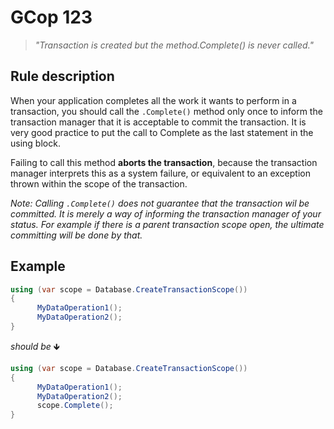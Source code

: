﻿# GCop 123

> *"Transaction is created but the method.Complete() is never called."*

## Rule description

When your application completes all the work it wants to perform in a transaction, you should call the `.Complete()` method only once to inform the transaction manager that it is acceptable to commit the transaction. It is very good practice to put the call to Complete as the last statement in the using block.

Failing to call this method **aborts the transaction**, because the transaction manager interprets this as a system failure, or equivalent to an exception thrown within the scope of the transaction. 

*Note: Calling `.Complete()` does not guarantee that the transaction wil be committed. It is merely a way of informing the transaction manager of your status. For example if there is a parent transaction scope open, the ultimate committing will be done by that.*

## Example

```csharp
using (var scope = Database.CreateTransactionScope())
{
      MyDataOperation1();
      MyDataOperation2();      
}
```

*should be* 🡻

```csharp
using (var scope = Database.CreateTransactionScope())
{
      MyDataOperation1();
      MyDataOperation2();
      scope.Complete();
}
```

